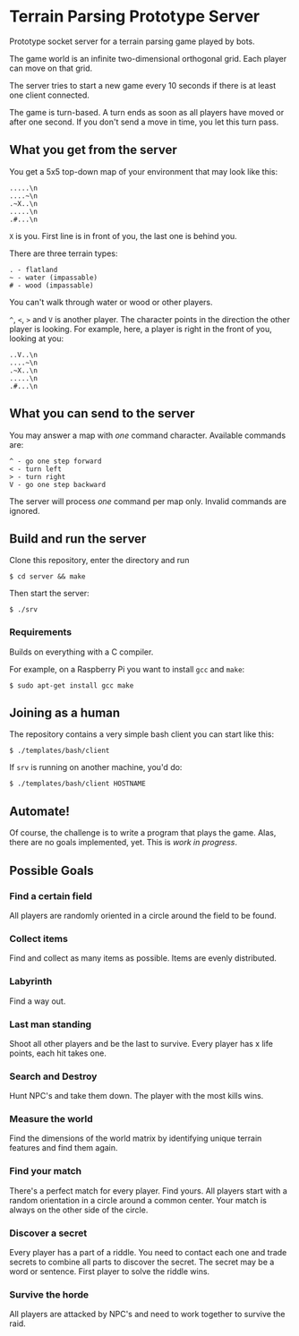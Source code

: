# Terrain Parsing Prototype Server

Prototype socket server for a terrain parsing game played by bots.

The game world is an infinite two-dimensional orthogonal grid.
Each player can move on that grid.

The server tries to start a new game every 10 seconds if there is at least
one client connected.

The game is turn-based. A turn ends as soon as all players have moved or
after one second. If you don't send a move in time, you let this turn pass.

## What you get from the server

You get a 5x5 top-down map of your environment that may look like this:

	.....\n
	....~\n
	.~X..\n
	.....\n
	.#...\n

`X` is you. First line is in front of you, the last one is behind you.

There are three terrain types:

	. - flatland
	~ - water (impassable)
	# - wood (impassable)

You can't walk through water or wood or other players.

`^`, `<`, `>` and `V` is another player. The character points in the
direction the other player is looking. For example, here, a player is
right in the front of you, looking at you:

	..V..\n
	....~\n
	.~X..\n
	.....\n
	.#...\n

## What you can send to the server

You may answer a map with _one_ command character.
Available commands are:

	^ - go one step forward
	< - turn left
	> - turn right
	V - go one step backward

The server will process _one_ command per map only.
Invalid commands are ignored.

## Build and run the server

Clone this repository, enter the directory and run

	$ cd server && make

Then start the server:

	$ ./srv

### Requirements

Builds on everything with a C compiler.

For example, on a Raspberry Pi you want to install `gcc` and `make`:

	$ sudo apt-get install gcc make

## Joining as a human

The repository contains a very simple bash client you can start like this:

	$ ./templates/bash/client

If `srv` is running on another machine, you'd do:

	$ ./templates/bash/client HOSTNAME

## Automate!

Of course, the challenge is to write a program that plays the game.
Alas, there are no goals implemented, yet. This is *work in progress*.

## Possible Goals

### Find a certain field
All players are randomly oriented in a circle around the field to be found.

### Collect items
Find and collect as many items as possible. Items are evenly distributed.

### Labyrinth
Find a way out.

### Last man standing
Shoot all other players and be the last to survive. Every player has x life
points, each hit takes one.

### Search and Destroy
Hunt NPC's and take them down. The player with the most kills wins.

### Measure the world
Find the dimensions of the world matrix by identifying unique terrain
features and find them again.

### Find your match
There's a perfect match for every player. Find yours. All players start with
a random orientation in a circle around a common center. Your match is always
on the other side of the circle.

### Discover a secret
Every player has a part of a riddle. You need to contact each one and trade
secrets to combine all parts to discover the secret. The secret may be a word
or sentence. First player to solve the riddle wins.

### Survive the horde
All players are attacked by NPC's and need to work together to survive the
raid.
